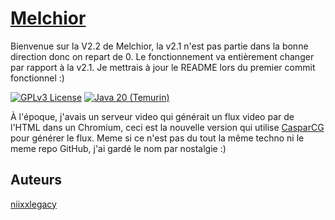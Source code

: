 # [Melchior](https://niixx.net/projects/melchior)

Bienvenue sur la V2.2 de Melchior, la v2.1 n'est pas partie dans la bonne direction donc on repart de 0.
Le fonctionnement va entièrement changer par rapport à la v2.1.
Je mettrais à jour le README lors du premier commit fonctionnel :)

[![GPLv3 License](https://img.shields.io/badge/License-GPL%20v3-informational)](https://choosealicense.com/licenses/gpl-3.0)
[![Java 20 (Temurin)](https://img.shields.io/badge/Java-20%20(Temurin)-informational)](https://adoptium.net/temurin/releases?version=20)

À l'époque, j'avais un serveur video qui générait un flux video par de l'HTML dans un Chromium, ceci est la nouvelle
version qui utilise [CasparCG](https://github.com/CasparCG/server) pour générer le flux. Meme si ce n'est pas du tout la
même techno ni le meme repo GitHub, j'ai gardé le nom par nostalgie :)

## Auteurs

[niixxlegacy](https://www.github.com/niixxlegacy)
